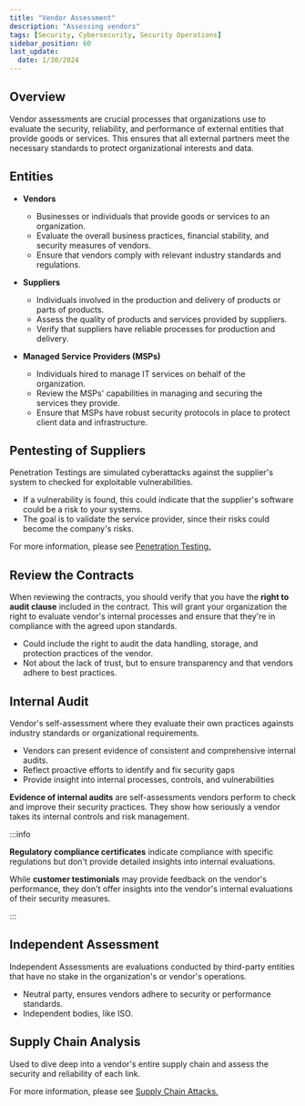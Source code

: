 ```yaml
---
title: "Vendor Assessment"
description: "Assessing vendors"
tags: [Security, Cybersecurity, Security Operations]
sidebar_position: 60
last_update:
  date: 1/30/2024
---
```



## Overview

Vendor assessments are crucial processes that organizations use to evaluate the security, reliability, and performance of external entities that provide goods or services. This ensures that all external partners meet the necessary standards to protect organizational interests and data.

## Entities

- **Vendors**
  - Businesses or individuals that provide goods or services to an organization.
  - Evaluate the overall business practices, financial stability, and security measures of vendors.
  - Ensure that vendors comply with relevant industry standards and regulations.

- **Suppliers**
  - Individuals involved in the production and delivery of products or parts of products.
  - Assess the quality of products and services provided by suppliers.
  - Verify that suppliers have reliable processes for production and delivery.

- **Managed Service Providers (MSPs)**
  - Individuals hired to manage IT services on behalf of the organization.
  - Review the MSPs' capabilities in managing and securing the services they provide.
  - Ensure that MSPs have robust security protocols in place to protect client data and infrastructure.

## Pentesting of Suppliers 

Penetration Testings are simulated cyberattacks against the supplier's system to checked for exploitable vulnerabilities.

- If a vulnerability is found, this could indicate that the supplier's software could be a risk to your systems.
- The goal is to validate the service provider, since their risks could become the company's risks.

For more information, please see [Penetration Testing.](/docs/007-Cybersecurity/008-Assessment-and-Testing/067-Penetration-Testing.md)

## Review the Contracts 

When reviewing the contracts, you should verify that you have the **right to audit clause** included in the contract. This will grant your organization the right to evaluate vendor's internal processes and ensure that they're in compliance with the agreed upon standards.

- Could include the right to audit the data handling, storage, and protection practices of the vendor.
- Not about the lack of trust, but to ensure transparency and that vendors adhere to best practices.

## Internal Audit 

Vendor's self-assessment where they evaluate their own practices againsts industry standards or organizational requirements.

- Vendors can present evidence of consistent and comprehensive internal audits.
- Reflect proactive efforts to identify and fix security gaps
- Provide insight into internal processes, controls, and vulnerabilities

**Evidence of internal audits** are self-assessments vendors perform to check and improve their security practices. They show how seriously a vendor takes its internal controls and risk management.

:::info 

**Regulatory compliance certificates** indicate compliance with specific regulations but don't provide detailed insights into internal evaluations. 

While **customer testimonials** may provide feedback on the vendor's performance, they don't offer insights into the vendor's internal evaluations of their security measures.

:::

## Independent Assessment 

Independent Assessments are evaluations conducted by third-party entities that have no stake in the organization's or vendor's operations.

- Neutral party, ensures vendors adhere to security or performance standards.
- Independent bodies, like ISO.

## Supply Chain Analysis 

Used to dive deep into a vendor's entire supply chain and assess the security and reliability of each link.

For more information, please see [Supply Chain Attacks.](/docs/007-Cybersecurity/001-Risk-and-Governance/062-Third-Party-Vendor-Risks.md#supply-chain-attacks)
